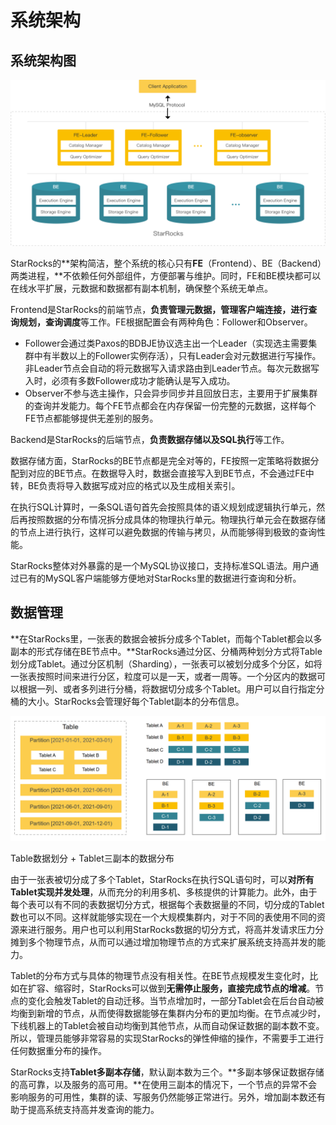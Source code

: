 # 系统架构

## 系统架构图

![system_architecture](../assets/1.2-1.png)

StarRocks的**架构简洁，整个系统的核心只有****FE****（Frontend）、BE（Backend）两类进程，**不依赖任何外部组件，方便部署与维护。同时，FE和BE模块都可以在线水平扩展，元数据和数据都有副本机制，确保整个系统无单点。

Frontend是StarRocks的前端节点，**负责管理元数据，管理客户端连接，进行查询规划，查询调度**等工作。FE根据配置会有两种角色：Follower和Observer。

- Follower会通过类Paxos的BDBJE协议选主出一个Leader（实现选主需要集群中有半数以上的Follower实例存活），只有Leader会对元数据进行写操作。非Leader节点会自动的将元数据写入请求路由到Leader节点。每次元数据写入时，必须有多数Follower成功才能确认是写入成功。
- Observer不参与选主操作，只会异步同步并且回放日志，主要用于扩展集群的查询并发能力。每个FE节点都会在内存保留一份完整的元数据，这样每个FE节点都能够提供无差别的服务。 

Backend是StarRocks的后端节点，**负责数据存储以及SQL执行**等工作。

数据存储方面，StarRocks的BE节点都是完全对等的，FE按照一定策略将数据分配到对应的BE节点。在数据导入时，数据会直接写入到BE节点，不会通过FE中转，BE负责将导入数据写成对应的格式以及生成相关索引。

在执行SQL计算时，一条SQL语句首先会按照具体的语义规划成逻辑执行单元，然后再按照数据的分布情况拆分成具体的物理执行单元。物理执行单元会在数据存储的节点上进行执行，这样可以避免数据的传输与拷贝，从而能够得到极致的查询性能。

StarRocks整体对外暴露的是一个MySQL协议接口，支持标准SQL语法。用户通过已有的MySQL客户端能够方便地对StarRocks里的数据进行查询和分析。

## 数据管理

**在StarRocks里，一张表的数据会被拆分成多个Tablet，而每个Tablet都会以多副本的形式存储在BE节点中。**StarRocks通过分区、分桶两种划分方式将Table划分成Tablet。通过分区机制（Sharding），一张表可以被划分成多个分区，如将一张表按照时间来进行分区，粒度可以是一天，或者一周等。一个分区内的数据可以根据一列、或者多列进行分桶，将数据切分成多个Tablet。用户可以自行指定分桶的大小。StarRocks会管理好每个Tablet副本的分布信息。

![data_management](../assets/1.2-2.png)

Table数据划分 + Tablet三副本的数据分布

由于一张表被切分成了多个Tablet，StarRocks在执行SQL语句时，可以**对所有Tablet实现并发处理**，从而充分的利用多机、多核提供的计算能力。此外，由于每个表可以有不同的表数据切分方式，根据每个表数据量的不同，切分成的Tablet数也可以不同。这样就能够实现在一个大规模集群内，对于不同的表使用不同的资源来进行服务。用户也可以利用StarRocks数据的切分方式，将高并发请求压力分摊到多个物理节点，从而可以通过增加物理节点的方式来扩展系统支持高并发的能力。

Tablet的分布方式与具体的物理节点没有相关性。在BE节点规模发生变化时，比如在扩容、缩容时，StarRocks可以做到**无需停止服务，直接完成节点的增减**。节点的变化会触发Tablet的自动迁移。当节点增加时，一部分Tablet会在后台自动被均衡到新增的节点，从而使得数据能够在集群内分布的更加均衡。在节点减少时，下线机器上的Tablet会被自动均衡到其他节点，从而自动保证数据的副本数不变。所以，管理员能够非常容易的实现StarRocks的弹性伸缩的操作，不需要手工进行任何数据重分布的操作。

StarRocks支持**Tablet多副本存储**，默认副本数为三个。**多副本够保证数据存储的高可靠，以及服务的高可用。**在使用三副本的情况下，一个节点的异常不会影响服务的可用性，集群的读、写服务仍然能够正常进行。另外，增加副本数还有助于提高系统支持高并发查询的能力。
